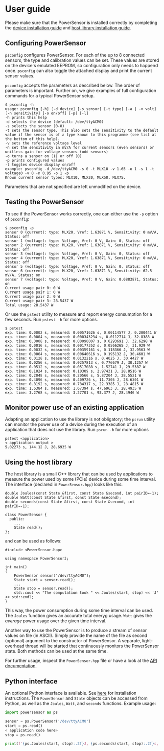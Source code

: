 # User guide
Please make sure that the PowerSensor is installed correctly by completing the [device installation guide](INSTALLATION_DEVICE.md) and [host library installation guide](INSTALLATION_HOST.md).

## Configuring PowerSensor
`psconfig` configures PowerSensor. For each of the up to 8 connected sensors, the type and calibration values can be set. These values are stored on the device's emulated EEPROM, so configuration only needs to happend once. `psconfig` can also toggle the attached display and print the current sensor values.

`psconfig` accepts the parameters as described below.  The order of parameters is important.  Further on, we give examples of full configuration commands for a typical PowerSensor setup.

```
$ psconfig -h
usage: psconfig [-h] [-d device] [-s sensor] [-t type] [-a | -v volt] [-n sensitivity] [-o on/off] [-p] [-l]
-h prints this help
-d selects the device (default: /dev/ttyACM0)
-s selects the sensor (0-8)
-t sets the sensor type. This also sets the sensitivity to the default value if the sensor is of a type known to this programme (see list at the bottom of this help).
-v sets the reference voltage level
-n set the sensitivity in mV/A for current sensors (even sensors) or unitless gain for voltage sensors (odd sensors)
-o turns a sensor on (1) or off (0)
-p prints configured values
-l toggles device display on/off
example: psconfig -d /dev/ttyACM0 -s 0 -t MLX10 -v 1.65 -o 1 -s 1 -t voltage0 -v 0 -n 0.95 -o 1 -p
Known current sensor types: MLX10, MLX20, MLX50, MLX75.
```

Parameters that are not specified are left unmodified on the device.

<!-- This section is outdated. Needs to be updated after fixing https://github.com/nlesc-recruit/PowerSensor3/issues/68

The `-n` values may be adjusted to get the right null levels, depending on the local magnetic field.  An easier way to calibrate them, is to fully turn of the host system power (so that no current is flowing through the current sensors), and to configure the PowerSensor from another machine (by temporarily connecting the USB cable to that other machine).  In this case, the null levels can be configured automatically:

```
$ psconfig -d/dev/ttyACM0 -s0 -tACS712-20 -v12 -a -s1 -tACS712-5 -v3.3 -a -s2 -tACS712-20 -v12 -a -s3 -o -s4 -o -p
```
-->


## Testing the PowerSensor
To see if the PowerSensor works correctly, one can either use the `-p` option of `psconfig`:
```
$ psconfig -p
sensor 0 (current): type: MLX20, Vref: 1.63871 V, Sensitivity: 0 mV/A, Status: off
sensor 1 (voltage): type: Voltage, Vref: 0 V, Gain: 0, Status: off
sensor 2 (current): type: MLX20, Vref: 1.63871 V, Sensitivity: 0 mV/A, Status: off
sensor 3 (voltage): type: Voltage, Vref: 0 V, Gain: 0, Status: off
sensor 4 (current): type: MLX20, Vref: 1.63871 V, Sensitivity: 0 mV/A, Status: off
sensor 5 (voltage): type: Voltage, Vref: 0 V, Gain: 0, Status: off
sensor 6 (current): type: MLX20, Vref: 1.63871 V, Sensitivity: 62.5 mV/A, Status: on
sensor 7 (voltage): type: Voltage, Vref: 0 V, Gain: 0.0883871, Status: on
Current usage pair 0: 0 W
Current usage pair 1: 0 W
Current usage pair 2: 0 W
Current usage pair 3: 28.5437 W
Total usage: 28.5437 W
```

Or use the `pstest` utility to measure and report energy consumption for a few seconds. Run `pstest -h` for more options.
```
$ pstest
exp. time: 0.0002 s, measured: 0.00571626 s, 0.00114577 J, 0.200441 W
exp. time: 0.0004 s, measured: 0.000343234 s, 0.0112714 J, 32.8388 W
exp. time: 0.0008 s, measured: 0.00090007 s, 0.0293691 J, 32.6298 W
exp. time: 0.0016 s, measured: 0.00177352 s, 0.0566265 J, 31.929 W
exp. time: 0.0032 s, measured: 0.00359161 s, 0.118366 J, 32.9563 W
exp. time: 0.0064 s, measured: 0.00640616 s, 0.195132 J, 30.4601 W
exp. time: 0.0128 s, measured: 0.0132216 s, 0.4025 J, 30.4427 W
exp. time: 0.0256 s, measured: 0.0257813 s, 0.776679 J, 30.1257 W
exp. time: 0.0512 s, measured: 0.0517088 s, 1.52741 J, 29.5387 W
exp. time: 0.1024 s, measured: 0.10309 s, 2.97431 J, 28.8516 W
exp. time: 0.2048 s, measured: 0.20566 s, 5.87204 J, 28.5521 W
exp. time: 0.4096 s, measured: 0.409726 s, 11.7305 J, 28.6301 W
exp. time: 0.8192 s, measured: 0.784317 s, 22.3385 J, 28.4815 W
exp. time: 1.6384 s, measured: 1.67394 s, 47.6963 J, 28.4935 W
exp. time: 3.2768 s, measured: 3.27701 s, 93.377 J, 28.4946 W
```

## Monitor power use of an existing application
Adapting an application to use the library is not obligatory; the `psrun` utility can monitor the power use of a device during the execution of an application that does not use the library. Run `psrun -h` for more options
```
pstest <application>
< application output >
5.02273 s, 144.12 J, 28.6935 W
```

## Using the host library
The host library is a small C++ library that can be used by applications to measure the power used by some (PCIe) device during some time interval.  The interface (declared in `PowerSensor.hpp`) looks like this:
```
double Joules(const State &first, const State &second, int pairID=-1);
double Watt(const State &first, const State &second);
double seconds(const State &first, const State &second, int pairID=-1);

class PowerSensor {
  public:
    ...
    State read();
};
```
and can be used as follows:
```
#include <PowerSensor.hpp>

using namespace PowerSensor3;

int main()
{
    PowerSensor sensor("/dev/ttyACM0");
    State start = sensor.read();
    ...
    State stop = sensor.read();
    std::cout << "The computation took " << Joules(start, stop) << 'J' << std::endl;
}
```

This way, the power consumption during some time interval can be used. The `Joules` function gives an accurate total eneryg usage. `Watt` gives the _average_ power usage over the given time interval.

Another way to use the PowerSensor is to produce a stream of sensor values on file (in ASCII). Simply provide the name of the file as second (optional) argument to the constructor of PowerSensor.  A separate, light-overhead thread will be started that continuously monitors the PowerSensor state. Both methods can be used at the same time.

For further usage, inspect the `PowerSensor.hpp` file or have a look at the [API documentation](https://nlesc-recruit.github.io/PowerSensor3).

## Python interface
An optional Python interface is available. See [here](INSTALLATION_HOST.md#python-bindings) for installation instructions. The `PowerSensor` and `State` objects can be accessed from Python, as well as the `Joules`, `Watt`, and `seconds` functions. Example usage:

```python
import powersensor as ps

sensor = ps.PowerSensor('/dev/ttyACM0')
start = ps.read()
< application code here>
stop = ps.read()

print(f'{ps.Joules(start, stop):.2f}J, {ps.seconds(start, stop):.2f}s, {ps.Watt(start, stop):.2f}W')
```